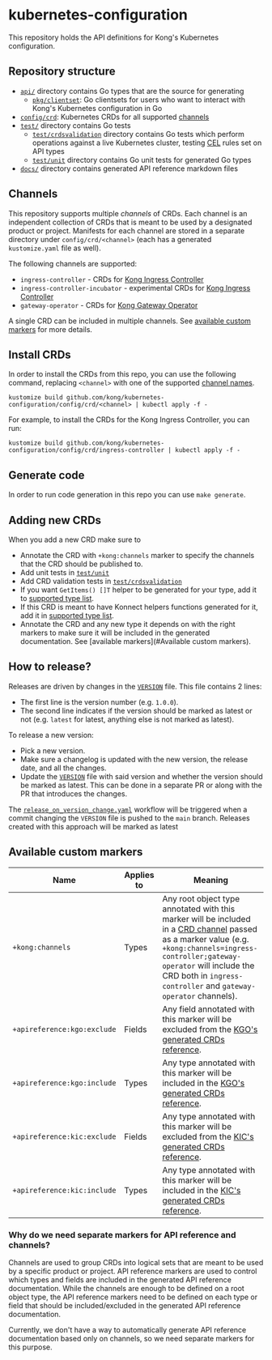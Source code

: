 # kubernetes-configuration

This repository holds the API definitions for Kong's Kubernetes configuration.

## Repository structure

- [`api/`][api] directory contains Go types that are the source for generating
  - [`pkg/clientset`][clientset]: Go clientsets for users who want to interact
    with Kong's Kubernetes configuration in Go
- [`config/crd`][crd]: Kubernetes CRDs for all supported [channels]
- [`test/`][test] directory contains Go tests
  - [`test/crdsvalidation`][testcrdsvalidation] directory contains Go tests which
    perform operations against a live Kubernetes cluster, testing [CEL][cel] rules
    set on API types
  - [`test/unit`][testunit] directory contains Go unit tests for generated Go types
- [`docs/`][docs] directory contains generated API reference markdown files

[api]: ./api/
[clientset]: ./pkg/clientset/
[crd]: ./config/crd
[docs]: ./docs/
[test]: ./test/
[testcrdsvalidation]: ./test/crdsvalidation
[testunit]: ./test/unit
[cel]: https://kubernetes.io/docs/reference/using-api/cel/
[channels]: #channels

## Channels

This repository supports multiple _channels_ of CRDs. Each channel is an independent collection
of CRDs that is meant to be used by a designated product or project. Manifests for each channel
are stored in a separate directory under `config/crd/<channel>` (each has a generated `kustomize.yaml` file as well).

The following channels are supported:
- `ingress-controller` - CRDs for [Kong Ingress Controller][kic]
- `ingress-controller-incubator` - experimental CRDs for [Kong Ingress Controller][kic]
- `gateway-operator` - CRDs for [Kong Gateway Operator][kgo]

A single CRD can be included in multiple channels. See [available custom markers](#available-custom-markers) for more details.

[kic]: https://github.com/kong/kubernetes-ingress-controller
[kgo]: https://github.com/kong/gateway-operator

## Install CRDs

In order to install the CRDs from this repo, you can use the following command, replacing 
`<channel>` with one of the supported [channel names](#channels).

```terminal
kustomize build github.com/kong/kubernetes-configuration/config/crd/<channel> | kubectl apply -f -
```

For example, to install the CRDs for the Kong Ingress Controller, you can run:

```terminal
kustomize build github.com/kong/kubernetes-configuration/config/crd/ingress-controller | kubectl apply -f -
```

## Generate code

In order to run code generation in this repo you can use `make generate`.

## Adding new CRDs

When you add a new CRD make sure to

- Annotate the CRD with `+kong:channels` marker to specify the channels that the CRD should be published to.
- Add unit tests in [`test/unit`][testunit]
- Add CRD validation tests in [`test/crdsvalidation`][testcrdsvalidation]
- If you want `GetItems() []T` helper to be generated for your type,
  add it to [supported type list][apitypes_funcs_gen_list].
- If this CRD is meant to have Konnect helpers functions generated for it,
  add it in [supported type list][apitypes_funcs_gen].
- Annotate the CRD and any new type it depends on with the right markers to make sure it will be included 
  in the generated documentation. See [available markers](#Available custom markers).

[crd_kustomization]: ./config/crd/kustomization.yaml
[apitypes_funcs_gen]: ./scripts/apitypes-funcs/supportedtypes.go
[apitypes_funcs_gen_list]: ./scripts/apitypes-funcs/supportedtypes.go#L112-114

## How to release?

Releases are driven by changes in the [`VERSION`](./VERSION) file.
This file contains 2 lines:

- The first line is the version number (e.g. `1.0.0`).
- The second line indicates if the version should be marked as latest or not
  (e.g. `latest` for latest, anything else is not marked as latest).

To release a new version:

- Pick a new version.
- Make sure a changelog is updated with the new version, the release date, and all the changes.
- Update the [`VERSION`](./VERSION) file with said version and whether the version should be marked as latest.
  This can be done in a separate PR or along with the PR that introduces the changes.

The [`release_on_version_change.yaml`][release_on_change_workflow]
workflow will be triggered when a commit changing the `VERSION` file is pushed to the `main` branch.
Releases created with this approach will be marked as latest

[release_on_change_workflow]: .github/workflows/release_on_version_change.yaml

## Available custom markers

| Name                        | Applies to | Meaning                                                                                                                                                                                                                                                                |
|-----------------------------|------------|------------------------------------------------------------------------------------------------------------------------------------------------------------------------------------------------------------------------------------------------------------------------|
| `+kong:channels`            | Types      | Any root object type annotated with this marker will be included in a [CRD channel](#channels) passed as a marker value (e.g. `+kong:channels=ingress-controller;gateway-operator` will include the CRD both in `ingress-controller` and `gateway-operator` channels). |
| `+apireference:kgo:exclude` | Fields     | Any field annotated with this marker will be excluded from the [KGO's generated CRDs reference][kgo-crd-ref].                                                                                                                                                          |
| `+apireference:kgo:include` | Types      | Any type annotated with this marker will be included in the [KGO's generated CRDs reference][kgo-crd-ref].                                                                                                                                                             |
| `+apireference:kic:exclude` | Fields     | Any type annotated with this marker will be excluded from the [KIC's generated CRDs reference][kic-crd-ref].                                                                                                                                                           |
| `+apireference:kic:include` | Types      | Any type annotated with this marker will be included in the [KIC's generated CRDs reference][kic-crd-ref].                                                                                                                                                             |

### Why do we need separate markers for API reference and channels?

Channels are used to group CRDs into logical sets that are meant to be used by a specific product or project.
API reference markers are used to control which types and fields are included in the generated API reference documentation.
While the channels are enough to be defined on a root object type, the API reference markers need to be defined on
each type or field that should be included/excluded in the generated API reference documentation.

Currently, we don't have a way to automatically generate API reference documentation based only on channels,
so we need separate markers for this purpose.

[kgo-crd-ref]: https://github.com/Kong/gateway-operator/blob/main/docs/api-reference.md
[kic-crd-ref]: https://github.com/kong/kubernetes-ingress-controller/blob/main/docs/api-reference.md
